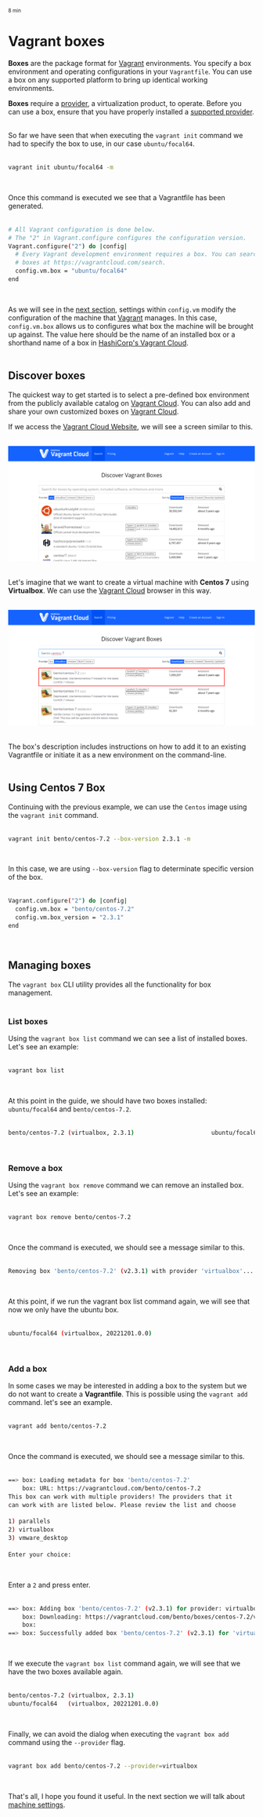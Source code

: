 <font size="1">8 min</font>

# Vagrant boxes

**Boxes** are the package format for [Vagrant](https://developer.hashicorp.com/vagrant/docs) environments. You specify a box environment and operating configurations in your `Vagrantfile`. You can use a box on any supported platform to bring up identical working environments.

**Boxes** require a [provider](https://developer.hashicorp.com/vagrant/docs), a virtualization product, to operate. Before you can use a box, ensure that you have properly installed a [supported provider](https://developer.hashicorp.com/vagrant/docs).</br></br>

So far we have seen that when executing the `vagrant init` command we had to specify the box to use, in our case `ubuntu/focal64`.</br></br>

````sh
vagrant init ubuntu/focal64 -m
````
</br>

Once this command is executed we see that a Vagrantfile has been generated.</br></br>

````sh
# All Vagrant configuration is done below. 
# The "2" in Vagrant.configure configures the configuration version.
Vagrant.configure("2") do |config|
  # Every Vagrant development environment requires a box. You can search for
  # boxes at https://vagrantcloud.com/search.
  config.vm.box = "ubuntu/focal64"
end
````
</br>

As we will see in the [next section](/05-machine-settings/README.md), settings within `config.vm` modify the configuration of the machine that [Vagrant](https://developer.hashicorp.com/vagrant/docs) manages. In this case, `config.vm.box` allows us to configures what box the machine will be brought up against. The value here should be the name of an installed box or a shorthand name of a box in [HashiCorp's Vagrant Cloud](https://app.vagrantup.com/boxes/search).</br></br>

## Discover boxes

The quickest way to get started is to select a pre-defined box environment from the publicly available catalog on [Vagrant Cloud](https://app.vagrantup.com/boxes/search). You can also add and share your own customized boxes on [Vagrant Cloud](https://app.vagrantup.com/boxes/search).

If we access the [Vagrant Cloud Website](https://app.vagrantup.com/boxes/search), we will see a screen similar to this.</br></br>

![](/04-boxes-and-providers/img/vagrant-cloud.png)</br></br>


Let's imagine that we want to create a virtual machine with **Centos 7** using **Virtualbox**. We can use the [Vagrant Cloud](https://app.vagrantup.com/boxes/search) browser in this way.</br></br>

![](/04-boxes-and-providers/img/vagrant-cloud-centos.png)</br></br>

The box's description includes instructions on how to add it to an existing Vagrantfile or initiate it as a new environment on the command-line.</br></br>

## Using Centos 7 Box

Continuing with the previous example, we can use the `Centos` image using the `vagrant init` command.</br></br>

````sh
vagrant init bento/centos-7.2 --box-version 2.3.1 -m
````
</br>

In this case, we are using `--box-version` flag to determinate specific version of the box.</br></br>

````sh
Vagrant.configure("2") do |config|
  config.vm.box = "bento/centos-7.2"
  config.vm.box_version = "2.3.1"
end
````
</br>

## Managing boxes

The `vagrant box` CLI utility provides all the functionality for box management.</br></br>

### List boxes

Using the `vagrant box list` command we can see a list of installed boxes. Let's see an example:</br></br>

````sh
vagrant box list
````
</br>

At this point in the guide, we should have two boxes installed: `ubuntu/focal64` and `bento/centos-7.2`.</br></br>

````sh
bento/centos-7.2 (virtualbox, 2.3.1)                      ubuntu/focal64   (virtualbox, 20221201.0.0)
````
</br>

### Remove a box

Using the `vagrant box remove` command we can remove an installed box. Let's see an example:</br></br>

````sh
vagrant box remove bento/centos-7.2
````
</br>

Once the command is executed, we should see a message similar to this.</br></br>

````sh
Removing box 'bento/centos-7.2' (v2.3.1) with provider 'virtualbox'...
````
</br>

At this point, if we run the vagrant box list command again, we will see that now we only have the ubuntu box.</br></br>

````sh
ubuntu/focal64 (virtualbox, 20221201.0.0)
````
</br>

### Add a box

In some cases we may be interested in adding a box to the system but we do not want to create a **Vagrantfile**. This is possible using the `vagrant add` command. let's see an example.</br></br>

````sh
vagrant add bento/centos-7.2
````
</br>

Once the command is executed, we should see a message similar to this.</br></br>


````sh
==> box: Loading metadata for box 'bento/centos-7.2'
    box: URL: https://vagrantcloud.com/bento/centos-7.2
This box can work with multiple providers! The providers that it 
can work with are listed below. Please review the list and choose                                                       the provider you will be working with.                                                   

1) parallels
2) virtualbox
3) vmware_desktop

Enter your choice: 
````
</br>

Enter a `2` and press enter.</br></br>

````sh
==> box: Adding box 'bento/centos-7.2' (v2.3.1) for provider: virtualbox
    box: Downloading: https://vagrantcloud.com/bento/boxes/centos-7.2/versions/2.3.1/providers/virtualbox.box
    box:
==> box: Successfully added box 'bento/centos-7.2' (v2.3.1) for 'virtualbox'!
````
</br>

If we execute the `vagrant box list` command again, we will see that we have the two boxes available again.</br></br>

````sh
bento/centos-7.2 (virtualbox, 2.3.1)
ubuntu/focal64   (virtualbox, 20221201.0.0)
````
</br>


Finally, we can avoid the dialog when executing the `vagrant box add` command using the `--provider` flag.</br></br>

````sh
vagrant box add bento/centos-7.2 --provider=virtualbox
````
</br>

That's all, I hope you found it useful. In the next section we will talk about [machine settings](/05-machine-settings/README.md).


